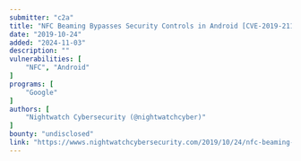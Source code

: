 ```yaml
---
submitter: "c2a"
title: "NFC Beaming Bypasses Security Controls in Android [CVE-2019-2114]"
date: "2019-10-24"
added: "2024-11-03"
description: ""
vulnerabilities: [
    "NFC", "Android"
]
programs: [
    "Google"
]
authors: [
    "Nightwatch Cybersecurity (@nightwatchcyber)"
]
bounty: "undisclosed"
link: "https://wwws.nightwatchcybersecurity.com/2019/10/24/nfc-beaming-bypasses-security-controls-in-android-cve-2019-2114/"
---
```




